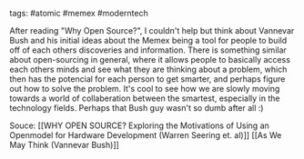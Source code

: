 tags: #atomic #memex #moderntech 

After reading "Why Open Source?", I couldn't help but think about Vannevar Bush and his initial ideas about the Memex being a tool for people to build off of each others discoveries and information. There is something similar about open-sourcing in general, where it allows people to basically access each others minds and see what they are thinking about a problem, which then has the potencial for each person to get smarter, and perhaps figure out how to solve the problem. It's cool to see how we are slowly moving towards a world of collaberation between the smartest, especially in the technology fields. Perhaps that Bush guy wasn't so dumb after all :) 

Souce:
[[WHY OPEN SOURCE? Exploring the Motivations of Using an Openmodel for Hardware Development (Warren Seering et. al)]]
[[As We May Think (Vannevar Bush)]]
